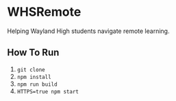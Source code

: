 # WHSRemote
Helping Wayland High students navigate remote learning.

## How To Run
1. `git clone`
2. `npm install`
3. `npm run build`
4. `HTTPS=true npm start`
